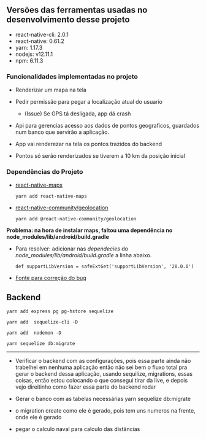 ## Versões das ferramentas usadas no desenvolvimento desse projeto

- react-native-cli: 2.0.1
- react-native: 0.61.2
- yarn: 1.17.3
- nodejs: v12.11.1
- npm: 6.11.3

### Funcionalidades implementadas no projeto 
- Renderizar um mapa na tela
- Pedir permissão para pegar a localização atual do usuario 
    - (Issue) Se GPS tá desligada, app dá crash

- Api para gerencias acesso aos dados de pontos geograficos, guardados num banco que servirão a aplicação. 
- App vai renderezar na tela os pontos trazidos do backend
- Pontos só serão renderizados se tiverem a 10 km da posição inicial

### Dependências do Projeto

- [react-native-maps](https://github.com/react-native-community/react-native-maps)

  `yarn add react-native-maps`

- [react-native-community/geolocation](https://github.com/react-native-community/react-native-geolocation)

  `yarn add @react-native-community/geolocation`

**Problema: na hora de instalar maps, faltou uma dependência no node_modules/lib/android/build.gradle** 

- Para resolver: adicionar nas *dependecies* do *node_modules/lib/android/build.gradle* a linha abaixo.

  `def supportLibVersion = safeExtGet('supportLibVersion', '28.0.0')`

- [Fonte para correção do bug](https://github.com/react-native-community/react-native-maps/pull/3106/files)

## Backend

`yarn add express pg pg-hstore sequelize`

`yarn add  sequelize-cli -D`

`yarn add  nodemon -D `

`yarn sequelize db:migrate`


--------------------------------------------------------------------------------
* Verificar o backend com as configurações, pois essa parte ainda não trabelhei em nenhuma aplicação
então não sei bem o fluxo total pra gerar o backend dessa aplicação, usando sequilize, migrations, essas coisas, então estou colocando o que consegui tirar da live, e depois vejo direitinho como fazer essa 
parte do backend rodar

- Gerar o banco com as tabelas necessárias
yarn sequelize db:migrate

* o migration create como ele é gerado, pois tem uns numeros na frente, onde ele é gerado

* pegar o calculo naval para calculo das distâncias
